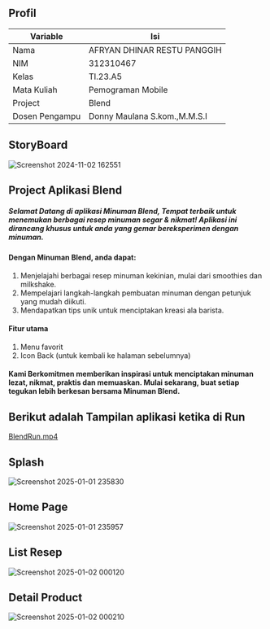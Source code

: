 ## Profil
| Variable | Isi |
| -------- | --- |
| Nama | AFRYAN DHINAR RESTU PANGGIH |
| NIM | 312310467    |
| Kelas | TI.23.A5 |
| Mata Kuliah | Pemograman Mobile |
| Project | Blend |
| Dosen Pengampu | Donny Maulana S.kom.,M.M.S.I|

## StoryBoard
![Screenshot 2024-11-02 162551](https://github.com/user-attachments/assets/e931d6b3-b9df-416c-9f8d-addf2af4c205)

## Project Aplikasi Blend
##### Selamat Datang di aplikasi Minuman Blend, Tempat terbaik untuk menemukan berbagai resep minuman segar & nikmat! Aplikasi ini dirancang khusus untuk anda yang gemar bereksperimen dengan minuman.
#### Dengan Minuman Blend, anda dapat:
1. Menjelajahi berbagai resep minuman kekinian, mulai dari smoothies dan milkshake.
2. Mempelajari langkah-langkah pembuatan minuman dengan petunjuk yang mudah diikuti.
3. Mendapatkan tips unik untuk menciptakan kreasi ala barista.

#### Fitur utama 
1. Menu favorit
2. Icon Back (untuk kembali ke halaman sebelumnya)

#### Kami Berkomitmen memberikan inspirasi untuk menciptakan minuman lezat, nikmat, praktis dan memuaskan. Mulai sekarang, buat setiap tegukan lebih berkesan bersama Minuman Blend.

## Berikut adalah Tampilan aplikasi ketika di Run
[BlendRun.mp4](https://github.com/user-attachments/assets/ccf61b7b-6ac4-4af3-8300-91f4ff95fbe4)

## Splash
![Screenshot 2025-01-01 235830](https://github.com/user-attachments/assets/04b23106-a30b-4018-9771-92e1a3927a9a)

## Home Page
![Screenshot 2025-01-01 235957](https://github.com/user-attachments/assets/44ec7a80-8713-4d1d-a2bf-4d08044401a7)

## List Resep
![Screenshot 2025-01-02 000120](https://github.com/user-attachments/assets/409cbf62-e949-4547-92ca-e721c0678df9)

## Detail Product
![Screenshot 2025-01-02 000210](https://github.com/user-attachments/assets/43d51380-3aa6-4c86-ac2c-782894249b3c)
